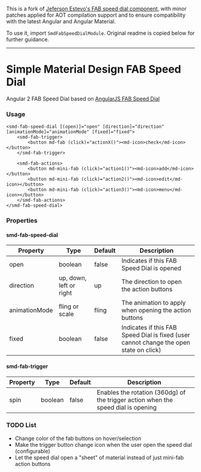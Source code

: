 This is a fork of [Jeferson Estevo's FAB speed dial component](https://github.com/jefersonestevo/angular-smd/tree/master/src/app/shared/component/smd-fab-speed-dial),
with minor patches applied for AOT compilation support and to ensure compatibility with the latest
Angular and Angular Material.

To use it, import `SmdFabSpeedDialModule`. Original readme is copied below for further guidance.

---

# Simple Material Design FAB Speed Dial

Angular 2 FAB Speed Dial based on [AngularJS FAB Speed Dial](https://material.angularjs.org/latest/demo/fabSpeedDial)

### Usage

    <smd-fab-speed-dial [(open)]="open" [direction]="direction" [animationMode]="animationMode" [fixed]="fixed">
        <smd-fab-trigger>
            <button md-fab (click)="actionX()"><md-icon>check</md-icon></button>
        </smd-fab-trigger>

        <smd-fab-actions>
            <button md-mini-fab (click)="action1()"><md-icon>add</md-icon></button>
            <button md-mini-fab (click)="action2()"><md-icon>edit</md-icon></button>
            <button md-mini-fab (click)="action3()"><md-icon>menu</md-icon></button>
        </smd-fab-actions>
    </smd-fab-speed-dial>
    
### Properties

#### smd-fab-speed-dial

| Property         | Type         | Default             | Description                                     |
|------------------|--------------|---------------------|-------------------------------------------------|
| open             | boolean      | false               | Indicates if this FAB Speed Dial is opened      |
| direction        | up, down, left or right | up       | The direction to open the action buttons        |
| animationMode    | fling or scale | fling             | The animation to apply when opening the action buttons |
| fixed            | boolean      | false               | Indicates if this FAB Speed Dial is fixed (user cannot change the open state on click) |

#### smd-fab-trigger

| Property         | Type         | Default             | Description                                     |
|------------------|--------------|---------------------|-------------------------------------------------|
| spin             | boolean      | false               | Enables the rotation (360dg) of the trigger action when the speed dial is opening |
  
### TODO List

 - Change color of the fab buttons on hover/selection
 - Make the trigger button change icon when the user open the speed dial (configurable)
 - Let the speed dial open a "sheet" of material instead of just mini-fab action buttons
